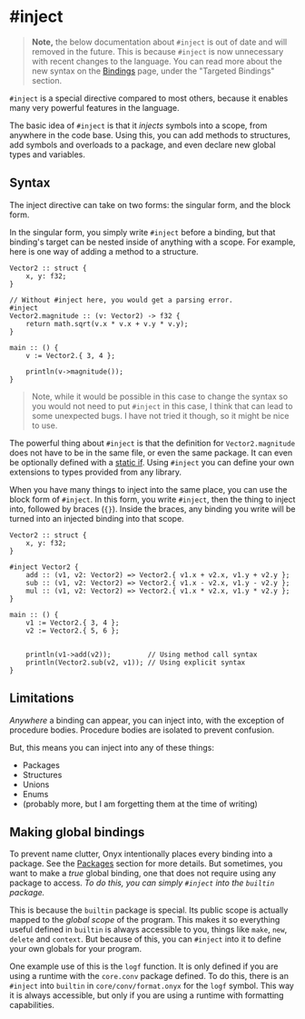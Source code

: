 # #inject

> **Note,** the below documentation about `#inject` is out of date and will removed
> in the future. This is because `#inject` is now unnecessary with recent changes 
> to the language. You can read more about the new syntax on the [Bindings](./../syntax/bindings.md) page,
> under the "Targeted Bindings" section.


`#inject` is a special directive compared to most others, because it enables
many very powerful features in the language.

The basic idea of `#inject` is that it *injects* symbols into a scope, from
anywhere in the code base. Using this, you can add methods to structures,
add symbols and overloads to a package, and even declare new global types
and variables.

## Syntax

The inject directive can take on two forms: the singular form, and the block form.

In the singular form, you simply write `#inject` before a binding, but that binding's
target can be nested inside of anything with a scope. For example, here is one way
of adding a method to a structure.

```onyx
Vector2 :: struct {
	x, y: f32;
}

// Without #inject here, you would get a parsing error.
#inject
Vector2.magnitude :: (v: Vector2) -> f32 {
	return math.sqrt(v.x * v.x + v.y * v.y);
}

main :: () {
	v := Vector2.{ 3, 4 };

	println(v->magnitude());
}
```

> Note, while it would be possible in this case to change the syntax so you
> would not need to put `#inject` in this case, I think that can lead to some
> unexpected bugs. I have not tried it though, so it might be nice to use.

The powerful thing about `#inject` is that the definition for `Vector2.magnitude`
does not have to be in the same file, or even the same package. It can even
be optionally defined with a [static if](./if.md). Using `#inject` you can
define your own extensions to types provided from any library.

When you have many things to inject into the same place, you can use the block form
of `#inject`. In this form, you write `#inject`, then the thing to inject into, followed by
braces (`{}`). Inside the braces, any binding you write will be turned into an
injected binding into that scope.

```onyx
Vector2 :: struct {
	x, y: f32;
}

#inject Vector2 {
	add :: (v1, v2: Vector2) => Vector2.{ v1.x + v2.x, v1.y + v2.y };
	sub :: (v1, v2: Vector2) => Vector2.{ v1.x - v2.x, v1.y - v2.y };
	mul :: (v1, v2: Vector2) => Vector2.{ v1.x * v2.x, v1.y * v2.y };
}

main :: () {
	v1 := Vector2.{ 3, 4 };
	v2 := Vector2.{ 5, 6 };


	println(v1->add(v2));         // Using method call syntax
	println(Vector2.sub(v2, v1)); // Using explicit syntax
}
```

## Limitations

*Anywhere* a binding can appear, you can inject into, with the exception of procedure
bodies. Procedure bodies are isolated to prevent confusion.

But, this means you can inject into any of these things:

- Packages
- Structures
- Unions
- Enums
- (probably more, but I am forgetting them at the time of writing)


## Making global bindings

To prevent name clutter, Onyx intentionally places every binding into a package.
See the [Packages](../structure/packages.md) section for more details. But sometimes,
you want to make a *true* global binding, one that does not require using any package
to access. *To do this, you can simply `#inject` into the `builtin` package.*

This is because the `builtin` package is special. Its public scope is actually mapped
to the *global scope* of the program. This makes it so everything useful defined in
`builtin` is always accessible to you, things like `make`, `new`, `delete` and `context`.
But because of this, you can `#inject` into it to define your own globals for your program.

One example use of this is the `logf` function. It is only defined if you are using a
runtime with the `core.conv` package defined. To do this, there is an `#inject` into
`builtin` in `core/conv/format.onyx` for the `logf` symbol. This way it is always accessible,
but only if you are using a runtime with formatting capabilities.
